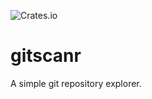 ![Crates.io](https://img.shields.io/crates/l/gitscanr?style=for-the-badge)

# gitscanr
A simple git repository explorer.
